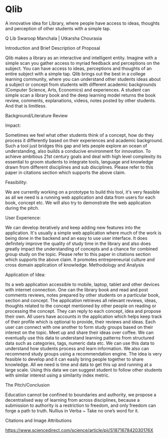 # Qlib
A innovative idea for Library, where people have access to ideas, thoughts and perception of other students with a simple tap.

Q Lib
Swaroop Manchala | Utkarsha Chourasia


Introduction and Brief Description of Proposal


Qlib makes a library as an interactive and intelligent entity. Imagine with a simple scan you gather access to myriad feedback and perceptions on the subject. You can have access to ideas, perceptions and thoughts of an entire subject with a simple tap. Qlib brings out the best in a college learning community, where you can understand other students ideas about a subject or concept from students with different academic backgrounds (Computer Science, Arts, Economics) and experiences. A student can simple scan a library book and the deep learning model returns the book review, comments, explanations, videos, notes posted by other students. And that is limitless.


Background/Literature Review


Impact:

Sometimes we feel what other students think of a concept, how do they process it differently based on their experiences and academic background. Such a tool just bridges this gap and lets people explore an ocean of understanding, also builds a conducive environment for innovation. To achieve ambitious 21st century goals and deal with high level complexity its essential to groom students to integrate tools, language and knowledge drawn from different disciplines and sub disciplines. Please refer to this paper in citations section which supports the above claim.

Feasibility:

We are currently working on a prototype to build this tool, it's very feasible as all we need is a running web application and data from users for each book, concept etc. We will also try to demonstrate the web application during the pitch.

User Experience:

We can develop iteratively and keep adding new features into the application. It's usually a simple web application where much of the work is being done in the backend and an easy to use user interface. It does definitely improve the quality of study time in the library and also does greatly impact the understanding of concepts and a chance for combined group study on the topic. Please refer to this paper in citations section
which supports the above claim. It promotes entrepreneurial culture and cross domain application of knowledge.
Methodology and Analysis

Application of Idea:

Its a web application accessible to mobile, laptop, tablet and other devices with internet connection. One can the library book and read and post comments reviews, notes prepared by other students on a particular book, section and concept. The application retrieves all relevant reviews, ideas, thoughts related to the concept mentioned by other people on reading or processing the concept. They can reply to each concept, idea and propose their own.
All users have accounts in the application which helps keep track of their profile which is optional to provide, their reviews and ideas. Each user can connect with one another to form study groups based on their interest on the topic. Meet up and share their ideas over coffee.
We can eventually use this data to understand learning patterns from structured data such as categories, tags, numeric data etc. We can use this data to understand how students process and learn information. We also can recommend study groups using a recommendation engine.
The idea is very feasible to develop and it can easily bring people together to share knowledge. All we need is time and data to get this up and running at a large scale. Using this data we can suggest student to follow other students with similar interest using a similarity index metric.

The Pitch/Conclusion

Education cannot be confined to boundaries and authority, we propose a decentralised way of learning from across disciplines, because a submission to authority is a restriction to freedom, and only freedom can forge a path to truth.
Nullius in Verba ~ Take no one’s word for it.

Citations and Image Attributions

https://www.sciencedirect.com/science/article/pii/S187167842030176X
